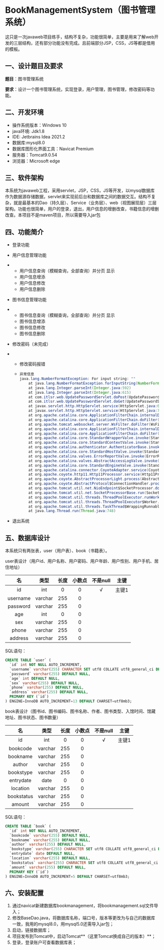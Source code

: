 # BookManagementSystem（图书管理系统）

这只是一次javaweb项目练手，结构不复杂，功能很简单，主要是用来了解web开发的三层结构，还有部分功能没有完成。且前端部分JSP，CSS，JS等都是借用的模板。

## 一、设计题目及要求

**题目**：图书管理系统

**要求**：设计一个图书管理系统，实现登录，用户管理，图书管理，修改密码等功能。

## 二、开发环境

* 操作系统版本：Windows 10
* java环境: Jdk1.8
* IDE: Jetbrains Idea 2021.2
* 数据库:mysql8.0
* 数据库图形化界面工具：Navicat Premium
* 服务器：Tomcat9.0.54
* 浏览器：Microsoft edge

## 三、软件架构

本系统为javaweb工程，采用servlet，JSP，CSS，JS等开发，以mysql数据库作为数据源存储数据，servlet来实现前后台和数据库之间的数据交互。结构不复杂，就是最基本的Dao（持久层）、Service（业务层）、web（视图展现层）三层架构。功能也很简单，用户的登录，退出，用户信息的增删改查，书籍信息的增删改查。本项目不是maven项目，所以需要导入jar包

## 四、功能简介

* 登录功能

* 用户信息管理功能

* * 用户信息查询（模糊查询，全部查询）并分页 显示
  * 用户信息增添
  * 用户信息修改
  * 用户信息删除
  
* 图书信息管理功能

* * 图书信息查询（模糊查询，全部查询）并分页 显示
  * 图书信息增添
  * 图书信息修改
  * 图书信息删除
  
* 修改密码（未完成）

* * 修改密码报错

  * ```java
    异常信息
    java.lang.NumberFormatException: For input string: ""
    	at java.lang.NumberFormatException.forInputString(NumberFormatException.java:65)
    	at java.lang.Integer.parseInt(Integer.java:592)
    	at java.lang.Integer.parseInt(Integer.java:615)
    	at com.itlsr.web.UpdatePasswordServlet.doPost(UpdatePasswordServlet.java:34)
    	at com.itlsr.web.UpdatePasswordServlet.doGet(UpdatePasswordServlet.java:70)
    	at javax.servlet.http.HttpServlet.service(HttpServlet.java:655)
    	at javax.servlet.http.HttpServlet.service(HttpServlet.java:764)
    	at org.apache.catalina.core.ApplicationFilterChain.internalDoFilter(ApplicationFilterChain.java:227)
    	at org.apache.catalina.core.ApplicationFilterChain.doFilter(ApplicationFilterChain.java:162)
    	at org.apache.tomcat.websocket.server.WsFilter.doFilter(WsFilter.java:53)
    	at org.apache.catalina.core.ApplicationFilterChain.internalDoFilter(ApplicationFilterChain.java:189)
    	at org.apache.catalina.core.ApplicationFilterChain.doFilter(ApplicationFilterChain.java:162)
    	at org.apache.catalina.core.StandardWrapperValve.invoke(StandardWrapperValve.java:197)
    	at org.apache.catalina.core.StandardContextValve.invoke(StandardContextValve.java:97)
    	at org.apache.catalina.authenticator.AuthenticatorBase.invoke(AuthenticatorBase.java:540)
    	at org.apache.catalina.core.StandardHostValve.invoke(StandardHostValve.java:135)
    	at org.apache.catalina.valves.ErrorReportValve.invoke(ErrorReportValve.java:92)
    	at org.apache.catalina.valves.AbstractAccessLogValve.invoke(AbstractAccessLogValve.java:687)
    	at org.apache.catalina.core.StandardEngineValve.invoke(StandardEngineValve.java:78)
    	at org.apache.catalina.connector.CoyoteAdapter.service(CoyoteAdapter.java:357)
    	at org.apache.coyote.http11.Http11Processor.service(Http11Processor.java:382)
    	at org.apache.coyote.AbstractProcessorLight.process(AbstractProcessorLight.java:65)
    	at org.apache.coyote.AbstractProtocol$ConnectionHandler.process(AbstractProtocol.java:895)
    	at org.apache.tomcat.util.net.NioEndpoint$SocketProcessor.doRun(NioEndpoint.java:1722)
    	at org.apache.tomcat.util.net.SocketProcessorBase.run(SocketProcessorBase.java:49)
    	at org.apache.tomcat.util.threads.ThreadPoolExecutor.runWorker(ThreadPoolExecutor.java:1191)
    	at org.apache.tomcat.util.threads.ThreadPoolExecutor$Worker.run(ThreadPoolExecutor.java:659)
    	at org.apache.tomcat.util.threads.TaskThread$WrappingRunnable.run(TaskThread.java:61)
    	at java.lang.Thread.run(Thread.java:748)
    ```

* 退出系统

## 五、数据库设计

本系统只有两张表，user（用户表）、book（书籍表）。

user表设计（用户id、用户名称、用户密码、用户年龄、用户性别、用户手机、居住地址）

|    名    |  类型   | 长度 | 小数点 | 不是null | 主键  |
| :------: | :-----: | :--: | :----: | :------: | :---: |
|    id    |   int   |  0   |   0    |    √     | 主键1 |
| username | varchar | 255  |   0    |          |       |
| password | varchar | 255  |   0    |          |       |
|   age    |   int   |  0   |   0    |          |       |
|   sex    | varchar | 255  |   0    |          |       |
|  phone   | varchar | 255  |   0    |          |       |
| address  | varchar | 255  |   0    |          |       |

SQL语句：

```sql
CREATE TABLE `user` (
  `id` int NOT NULL AUTO_INCREMENT,
  `username` varchar(255) CHARACTER SET utf8 COLLATE utf8_general_ci DEFAULT NULL,
  `password` varchar(255) DEFAULT NULL,
  `age` int DEFAULT NULL,
  `sex` varchar(255) DEFAULT NULL,
  `phone` varchar(255) DEFAULT NULL,
  `address` varchar(255) DEFAULT NULL,
  PRIMARY KEY (`id`)
) ENGINE=InnoDB AUTO_INCREMENT=13 DEFAULT CHARSET=utf8mb3;
```

book表设计（图书id、图书编码、图书名称、作者、图书类型、入馆时间、馆藏地址、图书状态、图书数量）

|     名     |  类型   | 长度 | 小数点 | 不是null | 主键  |
| :--------: | :-----: | :--: | :----: | :------: | :---: |
|     id     |   int   |  0   |   0    |    √     | 主键1 |
|  bookcode  | varchar | 255  |   0    |          |       |
|  bookname  | varchar | 255  |   0    |          |       |
|   author   | varchar | 255  |   0    |          |       |
| bookstype  | varchar | 255  |   0    |          |       |
| entrydate  |  date   |  0   |   0    |          |       |
|  location  | varchar | 255  |   0    |          |       |
| bookstatus | varchar | 255  |   0    |          |       |
|   amount   | varchar | 255  |   0    |          |       |

SQL语句：

```sql
CREATE TABLE `book` (
  `id` int NOT NULL AUTO_INCREMENT,
  `bookcode` varchar(255) DEFAULT NULL,
  `bookname` varchar(255) DEFAULT NULL,
  `author` varchar(255) DEFAULT NULL,
  `bookstype` varchar(255) CHARACTER SET utf8 COLLATE utf8_general_ci DEFAULT NULL,
  `entrydate` date DEFAULT NULL,
  `location` varchar(255) DEFAULT NULL,
  `bookstatus` varchar(255) CHARACTER SET utf8 COLLATE utf8_general_ci DEFAULT NULL,
  `amount` varchar(255) DEFAULT NULL,
  PRIMARY KEY (`id`)
) ENGINE=InnoDB AUTO_INCREMENT=5 DEFAULT CHARSET=utf8mb3;
```

## 六、安装配置

1. 通过navicat新建数据库bookmanagement，将bookmanagement.sql文件导入；
2. 修改BaseDao.java，将数据库名称，端口号，版本等更改为与自己的数据库一致，我用的mysql8.0，用mysql5.0还需导入jar包；
3. 启动，链接数据库；
4. 项目发布到Tomcat中，启动Tomcat**（这里Tomcat换成自己的版本）**；
5. 登录，登录账户可查看数据库表；



